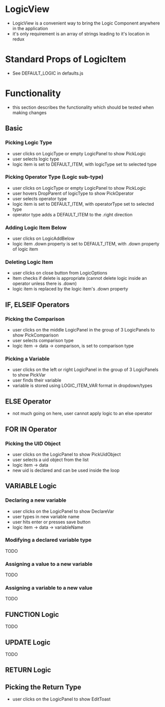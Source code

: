 # LogicView
- LogicView is a convenient way to bring the Logic Component anywhere in the application
- it's only requirement is an array of strings leading to it's location in redux

# Standard Props of LogicItem
- See DEFAULT_LOGIC in defaults.js

# Functionality
- this section describes the functionality which should be tested when making changes

## Basic
### Picking Logic Type
- user clicks on LogicType or empty LogicPanel to show PickLogic
- user selects logic type
- logic item is set to DEFAULT_ITEM, with logicType set to selected type
### Picking Operator Type (Logic sub-type)
- user clicks on LogicType or empty LogicPanel to show PickLogic
- user hovers DropParent of logicType to show PickOperator
- user selects operator type
- logic item is set to DEFAULT_ITEM, with operatorType set to selected type
- operator type adds a DEFAULT_ITEM to the .right direction
### Adding Logic Item Below
- user clicks on LogicAddBelow
- logic item .down property is set to DEFAULT_ITEM, with .down property of logic item
### Deleting Logic Item
- user clicks on close button from LogicOptions
- Item checks if delete is appropriate (cannot delete logic inside an operator unless there is .down)
- logic item is replaced by the logic item's .down property

## IF, ELSEIF Operators
### Picking the Comparison
- user clicks on the middle LogicPanel in the group of 3 LogicPanels to show PickComparison
- user selects comparison type
- logic item -> data -> comparison, is set to comparison type
### Picking a Variable
- user clicks on the left or right LogicPanel in the group of 3 LogicPanels to show PickVar
- user finds their variable
- variable is stored using LOGIC_ITEM_VAR format in dropdown/types

## ELSE Operator
- not much going on here, user cannot apply logic to an else operator

## FOR IN Operator
### Picking the UID Object
- user clicks on the LogicPanel to show PickUidObject
- user selects a uid object from the list
- logic item -> data
- new uid is declared and can be used inside the loop

## VARIABLE Logic
### Declaring a new variable
- user clicks on the LogicPanel to show DeclareVar
- user types in new variable name
- user hits enter or presses save button
- logic item -> data -> variableName
### Modifying a declared variable type
TODO
### Assigning a value to a new variable
TODO
### Assigning a variable to a new value
TODO

## FUNCTION Logic
TODO

## UPDATE Logic
TODO

## RETURN Logic
## Picking the Return Type
- user clicks on the LogicPanel to show EditToast